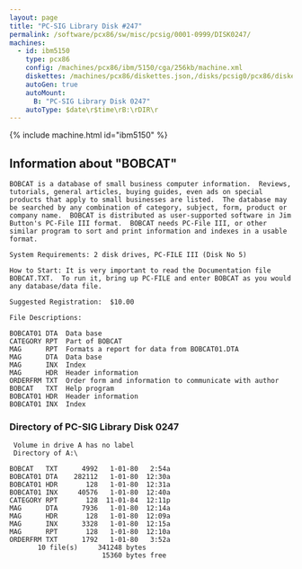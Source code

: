 ```yaml
---
layout: page
title: "PC-SIG Library Disk #247"
permalink: /software/pcx86/sw/misc/pcsig/0001-0999/DISK0247/
machines:
  - id: ibm5150
    type: pcx86
    config: /machines/pcx86/ibm/5150/cga/256kb/machine.xml
    diskettes: /machines/pcx86/diskettes.json,/disks/pcsig0/pcx86/diskettes.json
    autoGen: true
    autoMount:
      B: "PC-SIG Library Disk 0247"
    autoType: $date\r$time\rB:\rDIR\r
---
```


{% include machine.html id="ibm5150" %}

## Information about "BOBCAT"

    BOBCAT is a database of small business computer information.  Reviews,
    tutorials, general articles, buying guides, even ads on special
    products that apply to small businesses are listed.  The database may
    be searched by any combination of category, subject, form, product or
    company name.  BOBCAT is distributed as user-supported software in Jim
    Button's PC-File III format.  BOBCAT needs PC-File III, or other
    similar program to sort and print information and indexes in a usable
    format.
    
    System Requirements: 2 disk drives, PC-FILE III (Disk No 5)
    
    How to Start: It is very important to read the Documentation file
    BOBCAT.TXT.  To run it, bring up PC-FILE and enter BOBCAT as you would
    any database/data file.
    
    Suggested Registration:  $10.00
    
    File Descriptions:
    
    BOBCAT01 DTA  Data base
    CATEGORY RPT  Part of BOBCAT
    MAG      RPT  Formats a report for data from BOBCAT01.DTA
    MAG      DTA  Data base
    MAG      INX  Index
    MAG      HDR  Header information
    ORDERFRM TXT  Order form and information to communicate with author
    BOBCAT   TXT  Help program
    BOBCAT01 HDR  Header information
    BOBCAT01 INX  Index

### Directory of PC-SIG Library Disk 0247

     Volume in drive A has no label
     Directory of A:\

    BOBCAT   TXT      4992   1-01-80   2:54a
    BOBCAT01 DTA    282112   1-01-80  12:30a
    BOBCAT01 HDR       128   1-01-80  12:31a
    BOBCAT01 INX     40576   1-01-80  12:40a
    CATEGORY RPT       128  11-01-84  12:11p
    MAG      DTA      7936   1-01-80  12:14a
    MAG      HDR       128   1-01-80  12:09a
    MAG      INX      3328   1-01-80  12:15a
    MAG      RPT       128   1-01-80  12:10a
    ORDERFRM TXT      1792   1-01-80   3:52a
           10 file(s)     341248 bytes
                           15360 bytes free
